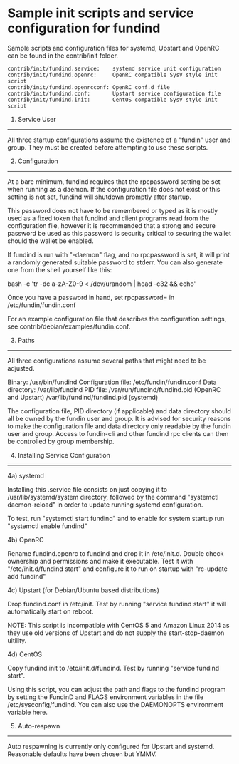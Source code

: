 Sample init scripts and service configuration for fundind
==========================================================

Sample scripts and configuration files for systemd, Upstart and OpenRC
can be found in the contrib/init folder.

    contrib/init/fundind.service:    systemd service unit configuration
    contrib/init/fundind.openrc:     OpenRC compatible SysV style init script
    contrib/init/fundind.openrcconf: OpenRC conf.d file
    contrib/init/fundind.conf:       Upstart service configuration file
    contrib/init/fundind.init:       CentOS compatible SysV style init script

1. Service User
---------------------------------

All three startup configurations assume the existence of a "fundin" user
and group.  They must be created before attempting to use these scripts.

2. Configuration
---------------------------------

At a bare minimum, fundind requires that the rpcpassword setting be set
when running as a daemon.  If the configuration file does not exist or this
setting is not set, fundind will shutdown promptly after startup.

This password does not have to be remembered or typed as it is mostly used
as a fixed token that fundind and client programs read from the configuration
file, however it is recommended that a strong and secure password be used
as this password is security critical to securing the wallet should the
wallet be enabled.

If fundind is run with "-daemon" flag, and no rpcpassword is set, it will
print a randomly generated suitable password to stderr.  You can also
generate one from the shell yourself like this:

bash -c 'tr -dc a-zA-Z0-9 < /dev/urandom | head -c32 && echo'

Once you have a password in hand, set rpcpassword= in /etc/fundin/fundin.conf

For an example configuration file that describes the configuration settings,
see contrib/debian/examples/fundin.conf.

3. Paths
---------------------------------

All three configurations assume several paths that might need to be adjusted.

Binary:              /usr/bin/fundind
Configuration file:  /etc/fundin/fundin.conf
Data directory:      /var/lib/fundind
PID file:            /var/run/fundind/fundind.pid (OpenRC and Upstart)
                     /var/lib/fundind/fundind.pid (systemd)

The configuration file, PID directory (if applicable) and data directory
should all be owned by the fundin user and group.  It is advised for security
reasons to make the configuration file and data directory only readable by the
fundin user and group.  Access to fundin-cli and other fundind rpc clients
can then be controlled by group membership.

4. Installing Service Configuration
-----------------------------------

4a) systemd

Installing this .service file consists on just copying it to
/usr/lib/systemd/system directory, followed by the command
"systemctl daemon-reload" in order to update running systemd configuration.

To test, run "systemctl start fundind" and to enable for system startup run
"systemctl enable fundind"

4b) OpenRC

Rename fundind.openrc to fundind and drop it in /etc/init.d.  Double
check ownership and permissions and make it executable.  Test it with
"/etc/init.d/fundind start" and configure it to run on startup with
"rc-update add fundind"

4c) Upstart (for Debian/Ubuntu based distributions)

Drop fundind.conf in /etc/init.  Test by running "service fundind start"
it will automatically start on reboot.

NOTE: This script is incompatible with CentOS 5 and Amazon Linux 2014 as they
use old versions of Upstart and do not supply the start-stop-daemon uitility.

4d) CentOS

Copy fundind.init to /etc/init.d/fundind. Test by running "service fundind start".

Using this script, you can adjust the path and flags to the fundind program by
setting the FundinD and FLAGS environment variables in the file
/etc/sysconfig/fundind. You can also use the DAEMONOPTS environment variable here.

5. Auto-respawn
-----------------------------------

Auto respawning is currently only configured for Upstart and systemd.
Reasonable defaults have been chosen but YMMV.
